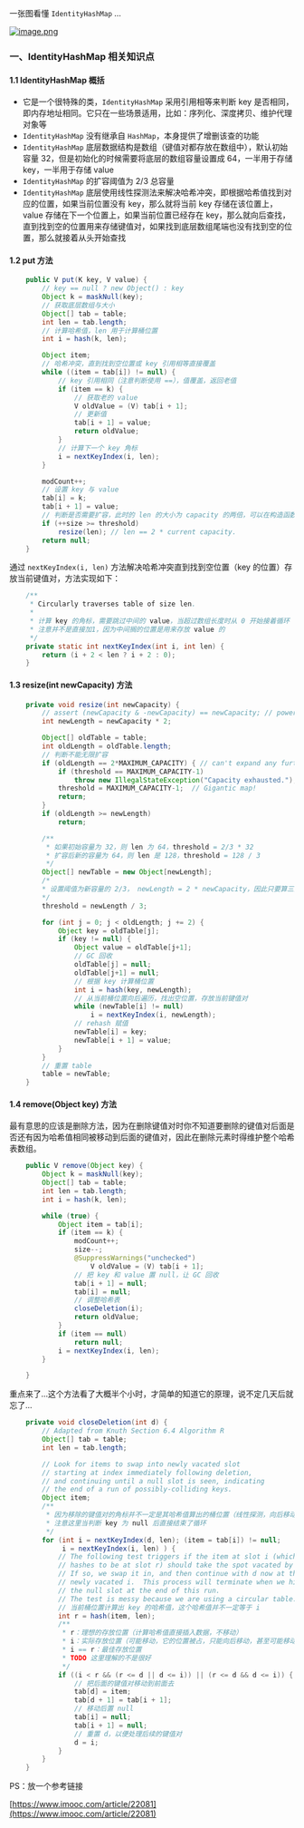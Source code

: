 一张图看懂 `IdentityHashMap` ...

[![image.png](https://i.postimg.cc/906C3yZs/image.png)](https://postimg.cc/tnNLWZrz)<br>
### 一、IdentityHashMap 相关知识点

#### 1.1 IdentityHashMap 概括

- 它是一个很特殊的类，`IdentityHashMap` 采用引用相等来判断 key 是否相同，即内存地址相同。它只在一些场景适用，比如：序列化、深度拷贝、维护代理对象等                                                                                                                                      
- `IdentityHashMap` 没有继承自 `HashMap`，本身提供了增删该查的功能
- `IdentityHashMap` 底层数据结构是数组（键值对都存放在数组中），默认初始容量 32，但是初始化的时候需要将底层的数组容量设置成 64，一半用于存储 key，一半用于存储 value
- `IdentityHashMap` 的扩容阈值为 2/3 总容量
- `IdentityHashMap` 底层使用线性探测法来解决哈希冲突，即根据哈希值找到对应的位置，如果当前位置没有 key，那么就将当前 key 存储在该位置上，value 存储在下一个位置上，如果当前位置已经存在 key，那么就向后查找，直到找到空的位置用来存储键值对，如果找到底层数组尾端也没有找到空的位置，那么就接着从头开始查找

#### 1.2 put 方法

``` java
    public V put(K key, V value) {
        // key == null ? new Object() : key
        Object k = maskNull(key);
        // 获取底层数组与大小
        Object[] tab = table;
        int len = tab.length;
        // 计算哈希值，len 用于计算桶位置
        int i = hash(k, len);

        Object item;
        // 哈希冲突，直到找到空位置或 key 引用相等直接覆盖
        while ((item = tab[i]) != null) {
            // key 引用相同（注意判断使用 ==），值覆盖，返回老值
            if (item == k) {
                // 获取老的 value
                V oldValue = (V) tab[i + 1];
                // 更新值
                tab[i + 1] = value;
                return oldValue;
            }
            // 计算下一个 key 角标
            i = nextKeyIndex(i, len);
        }

        modCount++;
        // 设置 key 与 value
        tab[i] = k;
        tab[i + 1] = value;
        // 判断是否需要扩容，此时的 len 的大小为 capacity 的两倍，可以在构造函数中查看
        if (++size >= threshold)
            resize(len); // len == 2 * current capacity.
        return null;
    }
```

通过 `nextKeyIndex(i, len)` 方法解决哈希冲突直到找到空位置（key 的位置）存放当前键值对，方法实现如下：

``` java
    /**
     * Circularly traverses table of size len.
     *
     * 计算 key 的角标，需要跳过中间的 value，当超过数组长度时从 0 开始接着循环
     * 注意并不是直接加1，因为中间搁的位置是用来存放 value 的
     */
    private static int nextKeyIndex(int i, int len) {
        return (i + 2 < len ? i + 2 : 0);
    }
```

#### 1.3 resize(int newCapacity) 方法

``` java
    private void resize(int newCapacity) {
        // assert (newCapacity & -newCapacity) == newCapacity; // power of 2
        int newLength = newCapacity * 2;

        Object[] oldTable = table;
        int oldLength = oldTable.length;
        // 判断不能无限扩容
        if (oldLength == 2*MAXIMUM_CAPACITY) { // can't expand any further
            if (threshold == MAXIMUM_CAPACITY-1)
                throw new IllegalStateException("Capacity exhausted.");
            threshold = MAXIMUM_CAPACITY-1;  // Gigantic map!
            return;
        }
        if (oldLength >= newLength)
            return;

        /**
         * 如果初始容量为 32，则 len 为 64，threshold = 2/3 * 32
         * 扩容后新的容量为 64，则 len 是 128，threshold = 128 / 3
         */
        Object[] newTable = new Object[newLength];
        /*
        * 设置阈值为新容量的 2/3， newLength = 2 * newCapacity，因此只要算三分之一即可
        */
        threshold = newLength / 3;

        for (int j = 0; j < oldLength; j += 2) {
            Object key = oldTable[j];
            if (key != null) {
                Object value = oldTable[j+1];
                // GC 回收
                oldTable[j] = null;
                oldTable[j+1] = null;
                // 根据 key 计算桶位置
                int i = hash(key, newLength);
                // 从当前桶位置向后遍历，找出空位置，存放当前键值对
                while (newTable[i] != null)
                    i = nextKeyIndex(i, newLength);
                // rehash 赋值
                newTable[i] = key;
                newTable[i + 1] = value;
            }
        }
        // 重置 table
        table = newTable;
    }
```

#### 1.4 remove(Object key) 方法

最有意思的应该是删除方法，因为在删除键值对时你不知道要删除的键值对后面是否还有因为哈希值相同被移动到后面的键值对，因此在删除元素时得维护整个哈希表数组。

``` java
    public V remove(Object key) {
        Object k = maskNull(key);
        Object[] tab = table;
        int len = tab.length;
        int i = hash(k, len);

        while (true) {
            Object item = tab[i];
            if (item == k) {
                modCount++;
                size--;
                @SuppressWarnings("unchecked")
                    V oldValue = (V) tab[i + 1];
                // 把 key 和 value 置 null，让 GC 回收
                tab[i + 1] = null;
                tab[i] = null;
                // 调整哈希表
                closeDeletion(i);
                return oldValue;
            }
            if (item == null)
                return null;
            i = nextKeyIndex(i, len);
        }

    }
```

重点来了...这个方法看了大概半个小时，才简单的知道它的原理，说不定几天后就忘了...

``` java
    private void closeDeletion(int d) {
        // Adapted from Knuth Section 6.4 Algorithm R
        Object[] tab = table;
        int len = tab.length;

        // Look for items to swap into newly vacated slot
        // starting at index immediately following deletion,
        // and continuing until a null slot is seen, indicating
        // the end of a run of possibly-colliding keys.
        Object item;
        /**
         * 因为移除的键值对的角标并不一定是其哈希值算出的桶位置（线性探测，向后移动或从 0 开始） ，所以需要对哈希表进行调整
         * 注意这里当判断 key 为 null 后直接结束了循环
         */
        for (int i = nextKeyIndex(d, len); (item = tab[i]) != null;
             i = nextKeyIndex(i, len) ) {
            // The following test triggers if the item at slot i (which
            // hashes to be at slot r) should take the spot vacated by d.
            // If so, we swap it in, and then continue with d now at the
            // newly vacated i.  This process will terminate when we hit
            // the null slot at the end of this run.
            // The test is messy because we are using a circular table.
            // 当前桶位置计算出 key 的哈希值，这个哈希值并不一定等于 i
            int r = hash(item, len);
            /**
             * r：理想的存放位置（计算哈希值直接插入数据，不移动）
             * i：实际存放位置（可能移动，它的位置被占，只能向后移动，甚至可能移动到最前面）
             * i == r：最佳存放位置
             * TODO 这里理解的不是很好
             */
            if ((i < r && (r <= d || d <= i)) || (r <= d && d <= i)) {
                // 把后面的键值对移动到前面去
                tab[d] = item;
                tab[d + 1] = tab[i + 1];
                // 移动后置 null
                tab[i] = null;
                tab[i + 1] = null;
                // 重置 d，以便处理后续的键值对
                d = i;
            }
        }
    }
```

PS：放一个参考链接

[https://www.imooc.com/article/22081](https://www.imooc.com/article/22081)